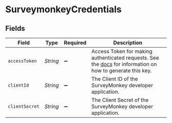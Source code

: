 # SurveymonkeyCredentials


## Fields

| Field                                                                                                                                                                             | Type                                                                                                                                                                              | Required                                                                                                                                                                          | Description                                                                                                                                                                       |
| --------------------------------------------------------------------------------------------------------------------------------------------------------------------------------- | --------------------------------------------------------------------------------------------------------------------------------------------------------------------------------- | --------------------------------------------------------------------------------------------------------------------------------------------------------------------------------- | --------------------------------------------------------------------------------------------------------------------------------------------------------------------------------- |
| `accessToken`                                                                                                                                                                     | *String*                                                                                                                                                                          | :heavy_minus_sign:                                                                                                                                                                | Access Token for making authenticated requests. See the <a href="https://docs.airbyte.io/integrations/sources/surveymonkey">docs</a> for information on how to generate this key. |
| `clientId`                                                                                                                                                                        | *String*                                                                                                                                                                          | :heavy_minus_sign:                                                                                                                                                                | The Client ID of the SurveyMonkey developer application.                                                                                                                          |
| `clientSecret`                                                                                                                                                                    | *String*                                                                                                                                                                          | :heavy_minus_sign:                                                                                                                                                                | The Client Secret of the SurveyMonkey developer application.                                                                                                                      |